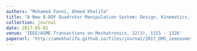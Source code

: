 ```yaml
---
authors: "Mohamed Fanni, Ahmed Khalifa"
title: "A New 6-DOF Quadrotor Manipulation System: Design, Kinematics, Dynamics and Control"
collection: journal
date: 2017-05-01
venue: 'IEEE/ASME Transactions on Mechatronics, 22(3), 1315 - 1326'
paperurl: 'http://amekhalifa.github.io/files/journal/2017_QMS_ieeeasmetrans.pdf'
---
```

